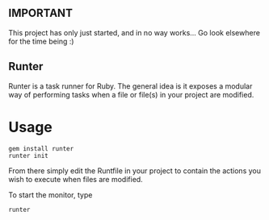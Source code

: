 ## IMPORTANT
This project has only just started, and in no way works...
Go look elsewhere for the time being :)

## Runter
Runter is a task runner for Ruby.
The general idea is it exposes a modular way of performing tasks when a file or file(s) in your project are modified.

# Usage
```
gem install runter
runter init
```

From there simply edit the Runtfile in your project to contain the actions you wish to execute when files are modified.

To start the monitor, type
```
runter
```
